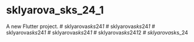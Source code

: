 # sklyarova_sks_24_1

A new Flutter project.
#   s k l y a r o v a _ s k s _ 2 4 _ 1 _  
 #   s k l y a r o v a _ s k s _ 2 4 _ 1 _  
 #   s k l y a r o v a _ s k s _ 2 4 _ 1 _  
 #   s k l y a r o v a _ s k s _ 2 4 _ 1 _  
 #   s k l y a r o v a _ s k s _ 2 4 _ 1 _ 2 _  
 #   s k l y a r o v a _ s k s _ 2 4  
 